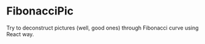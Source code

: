 # FibonacciPic
Try to deconstruct pictures (well, good ones) through Fibonacci curve using React way.
